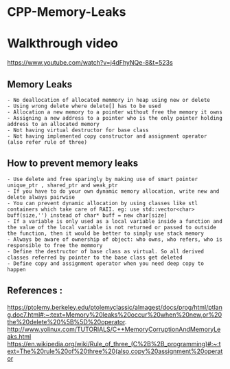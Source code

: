 # CPP-Memory-Leaks

# Walkthrough video
https://www.youtube.com/watch?v=j4dFhyNQe-8&t=523s

## Memory Leaks
    - No deallocation of allocated memmory in heap using new or delete
    - Using wrong delete where delete[] has to be used
    - Allocation a new memory to a pointer without free the memory it owns
    - Assigning a new address to a pointer who is the only pointer holding address to an allocated memory
    - Not having virtual destructor for base class
    - Not having implemented copy constructor and assignment operator (also refer rule of three)

## How to prevent memory leaks
    - Use delete and free sparingly by making use of smart pointer unique_ptr , shared_ptr and weak_ptr
    - If you have to do your own dynamic memory allocation, write new and delete always pairwise
    - You can prevent dynamic allocation by using classes like stl containers which take care of RAII. eg: use std::vector<char> buff(size,'') instead of char* buff = new char[size]
    - If a variable is only used as a local variable inside a function and the value of the local variable is not returned or passed to outside the function, then it would be better to simply use stack memory
    - Always be aware of ownership of object: who owns, who refers, who is responsible to free the memmory
    - Define the destructor of base class as virtual. So all derived classes referred by pointer to the base class get deleted
    - Define copy and assignment operator when you need deep copy to happen
    
## References :
https://ptolemy.berkeley.edu/ptolemyclassic/almagest/docs/prog/html/ptlang.doc7.html#:~:text=Memory%20leaks%20occur%20when%20new,or%20the%20delete%20%5B%5D%20operator.
http://www.yolinux.com/TUTORIALS/C++MemoryCorruptionAndMemoryLeaks.html
https://en.wikipedia.org/wiki/Rule_of_three_(C%2B%2B_programming)#:~:text=The%20rule%20of%20three%20(also,copy%20assignment%20operator

